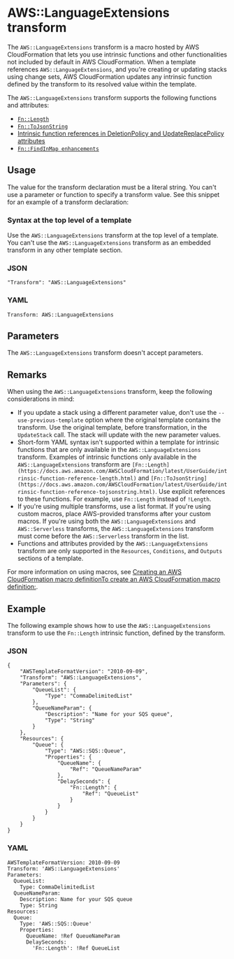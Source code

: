 # AWS::LanguageExtensions transform<a name="transform-aws-languageextensions"></a>

The `AWS::LanguageExtensions` transform is a macro hosted by AWS CloudFormation that lets you use intrinsic functions and other functionalities not included by default in AWS CloudFormation\. When a template references `AWS::LanguageExtensions`, and you're creating or updating stacks using change sets, AWS CloudFormation updates any intrinsic function defined by the transform to its resolved value within the template\.

The `AWS::LanguageExtensions` transform supports the following functions and attributes:

- [`Fn::Length`](intrinsic-function-reference-length.md)
- [`Fn::ToJsonString`](intrinsic-function-reference-ToJsonString.md)
- [Intrinsic function references in DeletionPolicy and UpdateReplacePolicy attributes](function-refs-in-policy-attributes.md)
- [`Fn::FindInMap enhancements`](intrinsic-function-reference-findinmap-enhancements.md)

## Usage<a name="transform-aws-languageextensions-usage"></a>

The value for the transform declaration must be a literal string\. You can't use a parameter or function to specify a transform value\. See this snippet for an example of a transform declaration:

### Syntax at the top level of a template<a name="transform-aws-languageextensions-usage-subsection"></a>

Use the `AWS::LanguageExtensions` transform at the top level of a template\. You can't use the `AWS::LanguageExtensions` transform as an embedded transform in any other template section\.

### JSON<a name="transform-aws-languageextensions-usage.json"></a>

```
"Transform": "AWS::LanguageExtensions"
```

### YAML<a name="transform-aws-languageextensions-usage.yaml"></a>

```
Transform: AWS::LanguageExtensions
```

## Parameters<a name="transform-aws-languageextensions-parameters"></a>

The `AWS::LanguageExtensions` transform doesn't accept parameters\.

## Remarks<a name="transform-aws-languageextensions-remarks"></a>

When using the `AWS::LanguageExtensions` transform, keep the following considerations in mind:

- If you update a stack using a different parameter value, don't use the `--use-previous-template` option where the original template contains the transform\. Use the original template, before transformation, in the `UpdateStack` call\. The stack will update with the new parameter values\.
- Short\-form YAML syntax isn't supported within a template for intrinsic functions that are only available in the `AWS::LanguageExtensions` transform\. Examples of intrinsic functions only available in the `AWS::LanguageExtensions` transform are `[Fn::Length](https://docs.aws.amazon.com/AWSCloudFormation/latest/UserGuide/intrinsic-function-reference-length.html)` and `[Fn::ToJsonString](https://docs.aws.amazon.com/AWSCloudFormation/latest/UserGuide/intrinsic-function-reference-tojsonstring.html)`\. Use explicit references to these functions\. For example, use `Fn::Length` instead of `!Length`\.
- If you're using multiple transforms, use a list format\. If you're using custom macros, place AWS\-provided transforms after your custom macros\. If you're using both the `AWS::LanguageExtensions` and `AWS::Serverless` transforms, the `AWS::LanguageExtensions` transform must come before the `AWS::Serverless` transform in the list\.
- Functions and attributes provided by the `AWS::LanguageExtensions` transform are only supported in the `Resources`, `Conditions`, and `Outputs` sections of a template\.

For more information on using macros, see [Creating an AWS CloudFormation macro definitionTo create an AWS CloudFormation macro definition:](template-macros.md#template-macros-author)\.

## Example<a name="transform-aws-languageextensions-example"></a>

The following example shows how to use the `AWS::LanguageExtensions` transform to use the `Fn::Length` intrinsic function, defined by the transform\.

### JSON<a name="transform-aws-languageextensions-example.json"></a>

```
{
    "AWSTemplateFormatVersion": "2010-09-09",
    "Transform": "AWS::LanguageExtensions",
    "Parameters": {
        "QueueList": {
            "Type": "CommaDelimitedList"
        },
        "QueueNameParam": {
            "Description": "Name for your SQS queue",
            "Type": "String"
        }
    },
    "Resources": {
        "Queue": {
            "Type": "AWS::SQS::Queue",
            "Properties": {
                "QueueName": {
                    "Ref": "QueueNameParam"
                },
                "DelaySeconds": {
                    "Fn::Length": {
                        "Ref": "QueueList"
                    }
                }
            }
        }
    }
}
```

### YAML<a name="transform-aws-languageextensions-example.yaml"></a>

```
AWSTemplateFormatVersion: 2010-09-09
Transform: 'AWS::LanguageExtensions'
Parameters:
  QueueList:
    Type: CommaDelimitedList
  QueueNameParam:
    Description: Name for your SQS queue
    Type: String
Resources:
  Queue:
    Type: 'AWS::SQS::Queue'
    Properties:
      QueueName: !Ref QueueNameParam
      DelaySeconds:
        'Fn::Length': !Ref QueueList
```
